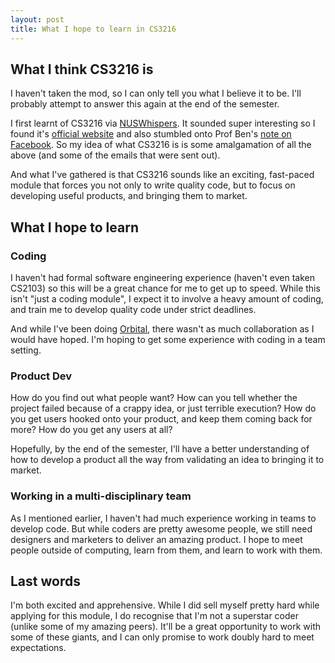 ```yaml
---
layout: post
title: What I hope to learn in CS3216
---
```


## What I think CS3216 is
I haven't taken the mod, so I can only tell you what I believe it to be. I'll probably attempt to answer this again at the end of the semester.

I first learnt of CS3216 via [NUSWhispers](https://nuswhispers.com/search/cs3216). It sounded super interesting so I found it's [official website](http://www.comp.nus.edu.sg/~cs3216/index.html) and also stumbled onto Prof Ben's [note on Facebook](https://www.facebook.com/notes/ben-leong/on-cs3216cs3217-and-elitism/10153053255577549/). So my idea of what CS3216 is is some amalgamation of all the above (and some of the emails that were sent out).

And what I've gathered is that CS3216 sounds like an exciting, fast-paced module that forces you not only to write quality code, but to focus on developing useful products, and bringing them to market. 

## What I hope to learn

### Coding
I haven't had formal software engineering experience (haven't even taken CS2103) so this will be a great chance for me to get up to speed. While this isn't "just a coding module", I expect it to involve a heavy amount of coding, and train me to develop quality code under strict deadlines.

And while I've been doing [Orbital](https://github.com/kenoung/help), there wasn't as much collaboration as I would have hoped. I'm hoping to get some experience with coding in a team setting. 

### Product Dev
How do you find out what people want? How can you tell whether the project failed because of a crappy idea, or just terrible execution? How do you get users hooked onto your product, and keep them coming back for more? How do you get any users at all? 

Hopefully, by the end of the semester, I'll have a better understanding of how to develop a product all the way from validating an idea to bringing it to market.

### Working in a multi-disciplinary team
As I mentioned earlier, I haven't had much experience working in teams to develop code. But while coders are pretty awesome people, we still need designers and marketers to deliver an amazing product. I hope to meet people outside of computing, learn from them, and learn to work with them.

## Last words
I'm both excited and apprehensive. While I did sell myself pretty hard while applying for this module, I do recognise that I'm not a superstar coder (unlike some of my amazing peers). It'll be a great opportunity to work with some of these giants, and I can only promise to work doubly hard to meet expectations. 

